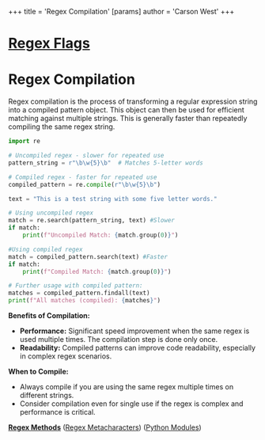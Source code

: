 +++
 title = 'Regex Compilation'
[params]
	author = 'Carson West'
+++
# [Regex Flags](./../regex-flags/)
# Regex Compilation

Regex compilation is the process of transforming a regular expression string into a compiled pattern object. This object can then be used for efficient matching against multiple strings.  This is generally faster than repeatedly compiling the same regex string.


```python
import re

# Uncompiled regex - slower for repeated use
pattern_string = r"\b\w{5}\b"  # Matches 5-letter words

# Compiled regex - faster for repeated use
compiled_pattern = re.compile(r"\b\w{5}\b") 

text = "This is a test string with some five letter words."

# Using uncompiled regex
match = re.search(pattern_string, text) #Slower
if match:
    print(f"Uncompiled Match: {match.group(0)}")

#Using compiled regex
match = compiled_pattern.search(text) #Faster
if match:
    print(f"Compiled Match: {match.group(0)}")

# Further usage with compiled pattern:
matches = compiled_pattern.findall(text)
print(f"All matches (compiled): {matches}")
```

**Benefits of Compilation:**

* **Performance:**  Significant speed improvement when the same regex is used multiple times. The compilation step is done only once.
* **Readability:** Compiled patterns can improve code readability, especially in complex regex scenarios.


**When to Compile:**

* Always compile if you are using the same regex multiple times on different strings.
* Consider compilation even for single use if the regex is complex and performance is critical.


**[Regex Methods](./../regex-methods/)**  ([Regex Metacharacters](./../regex-metacharacters/))  ([Python Modules](./../python-modules/))
